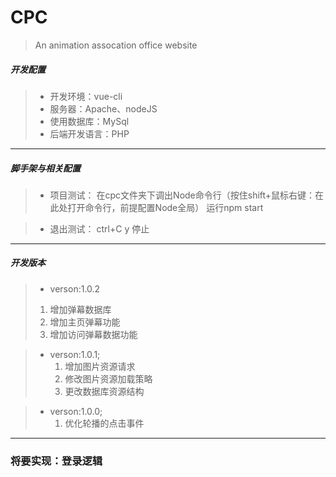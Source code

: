﻿# CPC

> An animation assocation office website 

##### 开发配置
> * 开发环境：vue-cli
> * 服务器：Apache、nodeJS
> * 使用数据库：MySql
> * 后端开发语言：PHP
---
##### 脚手架与相关配置
> * 项目测试：
>	在cpc文件夹下调出Node命令行（按住shift+鼠标右键：在此处打开命令行，前提配置Node全局）
>	运行npm start

> * 退出测试：
>	ctrl+C y 停止
---
##### 开发版本

> * verson:1.0.2
> 1. 增加弹幕数据库
> 2. 增加主页弹幕功能
> 3. 增加访问弹幕数据功能

> * verson:1.0.1;
>	1. 增加图片资源请求
>	2. 修改图片资源加载策略
>	3. 更改数据库资源结构

> * verson:1.0.0;
>	1. 优化轮播的点击事件
---
### 将要实现：登录逻辑
